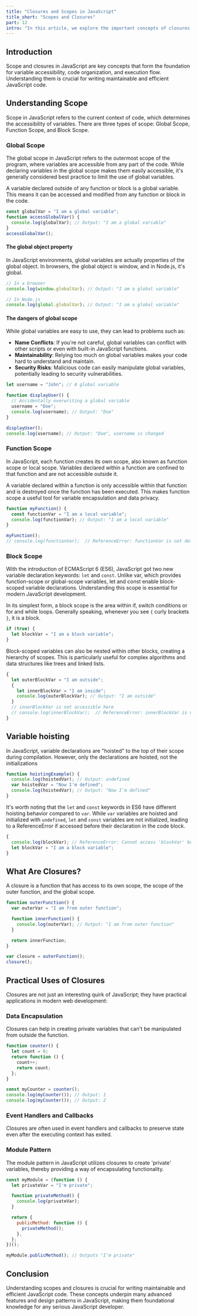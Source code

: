 ```yaml
---
title: "Closures and Scopes in JavaScript"
title_short: "Scopes and Closures"
part: 12
intro: "In this article, we explore the important concepts of closures and scopes in JavaScript. Understand how scope works, what closures are, and how to use these features to write cleaner, more maintainable code."
---
```


## Introduction

Scope and closures in JavaScript are key concepts that form the foundation for
variable accessibility, code organization, and execution flow. Understanding
them is crucial for writing maintainable and efficient JavaScript code.

## Understanding Scope

Scope in JavaScript refers to the current context of code, which determines the
accessibility of variables. There are three types of scope: Global Scope,
Function Scope, and Block Scope.

### Global Scope

The global scope in JavaScript refers to the outermost scope of the program,
where variables are accessible from any part of the code. While declaring
variables in the global scope makes them easily accessible, it's generally
considered best practice to limit the use of global variables.

A variable declared outside of any function or block is a global variable. This
means it can be accessed and modified from any function or block in the code.

```javascript
const globalVar = "I am a global variable";
function accessGlobalVar() {
  console.log(globalVar); // Output: "I am a global variable"
}
accessGlobalVar();
```

#### The global object property

In JavaScript environments, global variables are actually properties of the
global object. In browsers, the global object is window, and in Node.js, it's
global.

```javascript
// In a browser
console.log(window.globalVar); // Output: "I am a global variable"

// In Node.js
console.log(global.globalVar); // Output: "I am a global variable"
```

#### The dangers of global scope

While global variables are easy to use, they can lead to problems such as:

- **Name Conflicts**: If you're not careful, global variables can conflict with
  other scripts or even with built-in JavaScript functions.
- **Maintainability**: Relying too much on global variables makes your code hard
  to understand and maintain.
- **Security Risks**: Malicious code can easily manipulate global variables,
  potentially leading to security vulnerabilities.

```javascript
let username = "John"; // A global variable

function displayUser() {
  // Accidentally overwriting a global variable
  username = "Doe";
  console.log(username); // Output: "Doe"
}

displayUser();
console.log(username); // Output: "Doe", username is changed
```

### Function Scope

In JavaScript, each function creates its own scope, also known as function scope
or local scope. Variables declared within a function are confined to that
function and are not accessible outside it.

A variable declared within a function is only accessible within that function
and is destroyed once the function has been executed. This makes function scope
a useful tool for variable encapsulation and data privacy.

```javascript
function myFunction() {
  const functionVar = "I am a local variable";
  console.log(functionVar); // Output: "I am a local variable"
}

myFunction();
// console.log(functionVar);  // ReferenceError: functionVar is not defined
```

### Block Scope

With the introduction of ECMAScript 6 (ES6), JavaScript got two new variable
declaration keywords: `let` and `const`. Unlike var, which provides
function-scope or global-scope variables, let and const enable block-scoped
variable declarations. Understanding this scope is essential for modern
JavaScript development.

In its simplest form, a block scope is the area within if, switch conditions or
for and while loops. Generally speaking, whenever you see `{` curly brackets
`}`, it is a block.

```javascript
if (true) {
  let blockVar = "I am a block variable";
}
```

Block-scoped variables can also be nested within other blocks, creating a
hierarchy of scopes. This is particularly useful for complex algorithms and data
structures like trees and linked lists.

```javascript
{
  let outerBlockVar = "I am outside";
  {
    let innerBlockVar = "I am inside";
    console.log(outerBlockVar); // Output: "I am outside"
  }
  // innerBlockVar is not accessible here
  // console.log(innerBlockVar);  // ReferenceError: innerBlockVar is not defined
}
```

## Variable hoisting

In JavaScript, variable declarations are "hoisted" to the top of their scope
during compilation. However, only the declarations are hoisted, not the
initializations

```javascript
function hoistingExample() {
  console.log(hoistedVar); // Output: undefined
  var hoistedVar = "Now I'm defined";
  console.log(hoistedVar); // Output: "Now I'm defined"
}
```

It's worth noting that the `let` and `const` keywords in ES6 have different
hoisting behavior compared to `var`. While `var` variables are hoisted and
initialized with `undefined`, `let` and `const` variables are not initialized,
leading to a ReferenceError if accessed before their declaration in the code
block.

```javascript
{
  console.log(blockVar); // ReferenceError: Cannot access 'blockVar' before initialization
  let blockVar = "I am a block variable";
}
```

## What Are Closures?

A closure is a function that has access to its own scope, the scope of the outer
function, and the global scope.

```javascript
function outerFunction() {
  var outerVar = "I am from outer function";

  function innerFunction() {
    console.log(outerVar); // Output: "I am from outer function"
  }

  return innerFunction;
}

var closure = outerFunction();
closure();
```

## Practical Uses of Closures

Closures are not just an interesting quirk of JavaScript; they have practical
applications in modern web development:

### Data Encapsulation

Closures can help in creating private variables that can't be manipulated from
outside the function.

```javascript
function counter() {
  let count = 0;
  return function () {
    count++;
    return count;
  };
}

const myCounter = counter();
console.log(myCounter()); // Output: 1
console.log(myCounter()); // Output: 2
```

### Event Handlers and Callbacks

Closures are often used in event handlers and callbacks to preserve state even
after the executing context has exited.

### Module Pattern

The module pattern in JavaScript utilizes closures to create 'private'
variables, thereby providing a way of encapsulating functionality.

```javascript
const myModule = (function () {
  let privateVar = "I'm private";

  function privateMethod() {
    console.log(privateVar);
  }

  return {
    publicMethod: function () {
      privateMethod();
    },
  };
})();

myModule.publicMethod(); // Outputs "I'm private"
```

## Conclusion

Understanding scopes and closures is crucial for writing maintainable and
efficient JavaScript code. These concepts underpin many advanced features and
design patterns in JavaScript, making them foundational knowledge for any
serious JavaScript developer.
